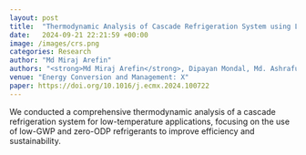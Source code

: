 ```yaml
---
layout: post
title:  "Thermodynamic Analysis of Cascade Refrigeration System using Low GWP Refrigerants for Low-Temperature Application"
date:   2024-09-21 22:21:59 +00:00
image: /images/crs.png
categories: Research
author: "Md Miraj Arefin"
authors: "<strong>Md Miraj Arefin</strong>, Dipayan Mondal, Md. Ashraful Islam"
venue: "Energy Conversion and Management: X"
paper: https://doi.org/10.1016/j.ecmx.2024.100722
---
```

We conducted a comprehensive thermodynamic analysis of a cascade refrigeration system for low-temperature applications, focusing on the use of low-GWP and zero-ODP refrigerants to improve efficiency and sustainability. 
